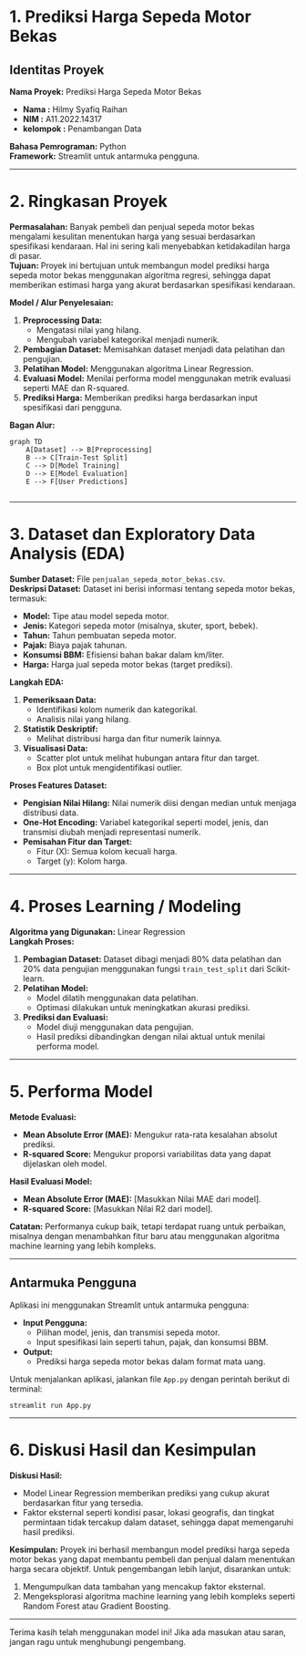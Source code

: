 # 1. Prediksi Harga Sepeda Motor Bekas

## Identitas Proyek
**Nama Proyek:** Prediksi Harga Sepeda Motor Bekas  
- **Nama :** Hilmy Syafiq Raihan  
- **NIM :** A11.2022.14317
- **kelompok :** Penambangan Data

**Bahasa Pemrograman:** Python  
**Framework:** Streamlit untuk antarmuka pengguna.



---

# 2. Ringkasan Proyek
**Permasalahan:** Banyak pembeli dan penjual sepeda motor bekas mengalami kesulitan menentukan harga yang sesuai berdasarkan spesifikasi kendaraan. Hal ini sering kali menyebabkan ketidakadilan harga di pasar.  
**Tujuan:** Proyek ini bertujuan untuk membangun model prediksi harga sepeda motor bekas menggunakan algoritma regresi, sehingga dapat memberikan estimasi harga yang akurat berdasarkan spesifikasi kendaraan.  

**Model / Alur Penyelesaian:**
1. **Preprocessing Data:**
   - Mengatasi nilai yang hilang.
   - Mengubah variabel kategorikal menjadi numerik.
2. **Pembagian Dataset:** Memisahkan dataset menjadi data pelatihan dan pengujian.
3. **Pelatihan Model:** Menggunakan algoritma Linear Regression.
4. **Evaluasi Model:** Menilai performa model menggunakan metrik evaluasi seperti MAE dan R-squared.
5. **Prediksi Harga:** Memberikan prediksi harga berdasarkan input spesifikasi dari pengguna.

**Bagan Alur:**
```mermaid
graph TD
    A[Dataset] --> B[Preprocessing]
    B --> C[Train-Test Split]
    C --> D[Model Training]
    D --> E[Model Evaluation]
    E --> F[User Predictions]


```

---

# 3. Dataset dan Exploratory Data Analysis (EDA)
**Sumber Dataset:** File `penjualan_sepeda_motor_bekas.csv`.  
**Deskripsi Dataset:** Dataset ini berisi informasi tentang sepeda motor bekas, termasuk:
- **Model:** Tipe atau model sepeda motor.
- **Jenis:** Kategori sepeda motor (misalnya, skuter, sport, bebek).
- **Tahun:** Tahun pembuatan sepeda motor.
- **Pajak:** Biaya pajak tahunan.
- **Konsumsi BBM:** Efisiensi bahan bakar dalam km/liter.
- **Harga:** Harga jual sepeda motor bekas (target prediksi).

**Langkah EDA:**
1. **Pemeriksaan Data:**
   - Identifikasi kolom numerik dan kategorikal.
   - Analisis nilai yang hilang.
2. **Statistik Deskriptif:**
   - Melihat distribusi harga dan fitur numerik lainnya.
3. **Visualisasi Data:**
   - Scatter plot untuk melihat hubungan antara fitur dan target.
   - Box plot untuk mengidentifikasi outlier.

**Proses Features Dataset:**
- **Pengisian Nilai Hilang:** Nilai numerik diisi dengan median untuk menjaga distribusi data.
- **One-Hot Encoding:** Variabel kategorikal seperti model, jenis, dan transmisi diubah menjadi representasi numerik.
- **Pemisahan Fitur dan Target:**
   - Fitur (X): Semua kolom kecuali harga.
   - Target (y): Kolom harga.

---

# 4. Proses Learning / Modeling
**Algoritma yang Digunakan:** Linear Regression  
**Langkah Proses:**
1. **Pembagian Dataset:** Dataset dibagi menjadi 80% data pelatihan dan 20% data pengujian menggunakan fungsi `train_test_split` dari Scikit-learn.
2. **Pelatihan Model:**
   - Model dilatih menggunakan data pelatihan.
   - Optimasi dilakukan untuk meningkatkan akurasi prediksi.
3. **Prediksi dan Evaluasi:**
   - Model diuji menggunakan data pengujian.
   - Hasil prediksi dibandingkan dengan nilai aktual untuk menilai performa model.

---

# 5. Performa Model
**Metode Evaluasi:**
- **Mean Absolute Error (MAE):** Mengukur rata-rata kesalahan absolut prediksi.
- **R-squared Score:** Mengukur proporsi variabilitas data yang dapat dijelaskan oleh model.

**Hasil Evaluasi Model:**
- **Mean Absolute Error (MAE):** [Masukkan Nilai MAE dari model].
- **R-squared Score:** [Masukkan Nilai R2 dari model].

**Catatan:** Performanya cukup baik, tetapi terdapat ruang untuk perbaikan, misalnya dengan menambahkan fitur baru atau menggunakan algoritma machine learning yang lebih kompleks.

---

## Antarmuka Pengguna
Aplikasi ini menggunakan Streamlit untuk antarmuka pengguna:
- **Input Pengguna:**
  - Pilihan model, jenis, dan transmisi sepeda motor.
  - Input spesifikasi lain seperti tahun, pajak, dan konsumsi BBM.
- **Output:**
  - Prediksi harga sepeda motor bekas dalam format mata uang.

Untuk menjalankan aplikasi, jalankan file `App.py` dengan perintah berikut di terminal:
```
streamlit run App.py
```

---

# 6. Diskusi Hasil dan Kesimpulan
**Diskusi Hasil:**
- Model Linear Regression memberikan prediksi yang cukup akurat berdasarkan fitur yang tersedia.
- Faktor eksternal seperti kondisi pasar, lokasi geografis, dan tingkat permintaan tidak tercakup dalam dataset, sehingga dapat memengaruhi hasil prediksi.

**Kesimpulan:**
Proyek ini berhasil membangun model prediksi harga sepeda motor bekas yang dapat membantu pembeli dan penjual dalam menentukan harga secara objektif. Untuk pengembangan lebih lanjut, disarankan untuk:
1. Mengumpulkan data tambahan yang mencakup faktor eksternal.
2. Mengeksplorasi algoritma machine learning yang lebih kompleks seperti Random Forest atau Gradient Boosting.

---

Terima kasih telah menggunakan model ini! Jika ada masukan atau saran, jangan ragu untuk menghubungi pengembang.

